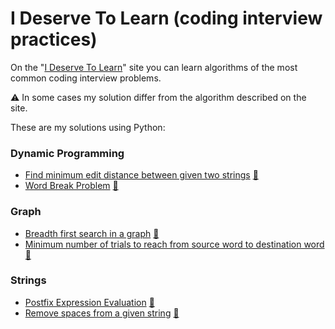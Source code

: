 # I Deserve To Learn (coding interview practices)

On the "[I Deserve To Learn](http://www.ideserve.co.in/)" site 
you can learn algorithms of the most common coding interview problems. 

:warning: In some cases my solution differ from the algorithm described on the site.

These are my solutions using Python:


### Dynamic Programming

- [Find minimum edit distance between given two strings](dynamic_programming/edit_distance_dynamic_programming.py) [:link:](http://www.ideserve.co.in/learn/edit-distance-dynamic-programming)
- [Word Break Problem](dynamic_programming/word_break_problem.py) [:link:](http://www.ideserve.co.in/learn/word-break-problem)


### Graph

- [Breadth first search in a graph](graph/breadth_first_search_in_graph.py) [:link:](http://www.ideserve.co.in/learn/breadth-first-search-in-graph)
- [Minimum number of trials to reach from source word to destination word](graph/minimum_trials_to_reach_from_source_to_destination_word.py) [:link:](http://www.ideserve.co.in/learn/minimum-trials-to-reach-from-source-to-destination-word)


### Strings

- [Postfix Expression Evaluation](strings/postfix_expression_evaluation.py) [:link:](http://www.ideserve.co.in/learn/postfix-expression-evaluation)
- [Remove spaces from a given string](strings/remove_spaces_from_string.py) [:link:](http://www.ideserve.co.in/learn/remove-spaces-from-string)
